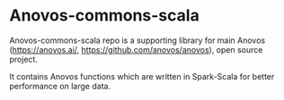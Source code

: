 # Anovos-commons-scala

Anovos-commons-scala repo is a supporting library for main Anovos (https://anovos.ai/, https://github.com/anovos/anovos), open source project.

It contains Anovos functions which are written in Spark-Scala for better performance on large data.